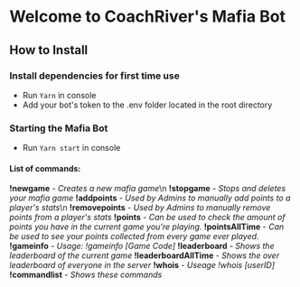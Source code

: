 # Welcome to CoachRiver's Mafia Bot
## How to Install
### Install dependencies for first time use
+ Run `Yarn` in console
+ Add your bot's token to the .env folder located in the root directory
### Starting the Mafia Bot
+ Run `Yarn start` in console

#### List of commands:
   **!newgame** - *Creates a new mafia game*\n
   **!stopgame** - *Stops and deletes your mafia game*
   **!addpoints** - *Used by Admins to manually add points to a player's stats*\n
   **!removepoints** - *Used by Admins to manually remove points from a player's stats*
   **!points** - *Can be used to check the amount of points you have in the current game you're playing.*
   **!pointsAllTime** - *Can be used to see your points collected from every game ever played.*
   **!gameinfo** - *Usage: !gameinfo [Game Code]*
   **!leaderboard** - *Shows the leaderboard of the current game*
   **!leaderboardAllTime** - *Shows the over leaderboard of everyone in the server*
   **!whois** - *Useage !whois [userID]*
   **!commandlist** - *Shows these commands*
